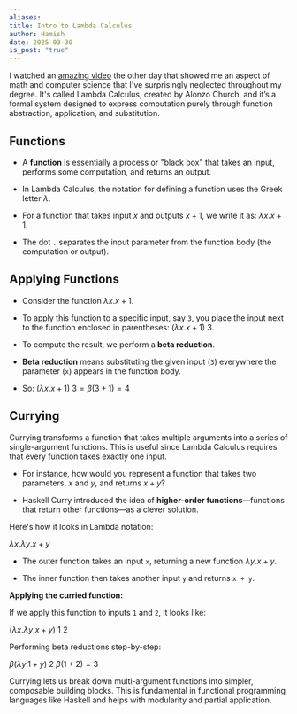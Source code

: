 ```yaml
---
aliases: 
title: Intro to Lambda Calculus
author: Hamish
date: 2025-03-30
is_post: "true"
---
```

I watched an [amazing video](https://youtu.be/RcVA8Nj6HEo?si=Lq33hT6xXRFeGiHz) the other day that showed me an aspect of math and computer science that I've surprisingly neglected throughout my degree. It's called Lambda Calculus, created by Alonzo Church, and it’s a formal system designed to express computation purely through function abstraction, application, and substitution.

## Functions

- A **function** is essentially a process or "black box" that takes an input, performs some computation, and returns an output.
    
- In Lambda Calculus, the notation for defining a function uses the Greek letter $\lambda$.
    
- For a function that takes input $x$ and outputs $x + 1$, we write it as: $\lambda x.x + 1$.
    
- The dot `.` separates the input parameter from the function body (the computation or output).
    

## Applying Functions

- Consider the function $\lambda x.x + 1$.
    
- To apply this function to a specific input, say `3`, you place the input next to the function enclosed in parentheses: $(\lambda x.x + 1)\ 3$.
    
- To compute the result, we perform a **beta reduction**.
    
- **Beta reduction** means substituting the given input (`3`) everywhere the parameter (`x`) appears in the function body.
    
- So: $(\lambda x.x+1)\ 3 = \beta (3+1) = 4$
    

## Currying

Currying transforms a function that takes multiple arguments into a series of single-argument functions. This is useful since Lambda Calculus requires that every function takes exactly one input.

- For instance, how would you represent a function that takes two parameters, $x$ and $y$, and returns $x + y$?
    
- Haskell Curry introduced the idea of **higher-order functions**—functions that return other functions—as a clever solution.
    

Here's how it looks in Lambda notation:

$\lambda x.\lambda y.x + y$

- The outer function takes an input `x`, returning a new function $\lambda y.x + y$.
    
- The inner function then takes another input `y` and returns `x + y`.
    

**Applying the curried function:**

If we apply this function to inputs `1` and `2`, it looks like:

$(\lambda x.\lambda y.x + y)\ 1\ 2$

Performing beta reductions step-by-step:

$\beta (\lambda y.1 + y)\ 2$
$\beta (1 + 2) = 3$

Currying lets us break down multi-argument functions into simpler, composable building blocks. This is fundamental in functional programming languages like Haskell and helps with modularity and partial application.
